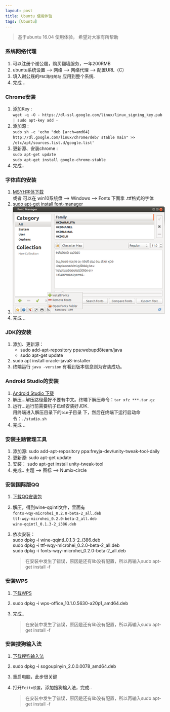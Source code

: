 ```yaml
---
layout: post
title: Ubuntu 使用体验
tags: [Ubuntu]
---
```


> 基于ubuntu 16.04 使用体验， 希望对大家有所帮助


### 系统网络代理

1. 可以注册个谢公屐，购买翻墙服务，一年200RMB
2. ubuntu系统设置 --> 网络 --> 网络代理 --> 配置URL（C）
3. 填入谢公屐的`PAC路径地址` 应用到整个系统.
4. 完成 ..


### Chrome安装

1. 添加Key :  
   `wget -q -O - https://dl-ssl.google.com/linux/linux_signing_key.pub | sudo apt-key add - `
2. 添加源 :  
    `sudo sh -c 'echo "deb [arch=amd64] http://dl.google.com/linux/chrome/deb/ stable main" >> /etc/apt/sources.list.d/google.list'`
3. 更新源、安装chrome :   
   `sudo apt-get update`  
   `sudo apt-get install google-chrome-stable`
4. 完成..


### 字体库的安装

1. [MSYH字体下载](http://zh.osdn.jp/projects/sfnet_allfonts/downloads/msyh.ttf/)  
   或者 可以在 win10系统盘 --> Windows --> Fonts  下面拿 .ttf格式的字体
2. sudo apt-get install font-manager
3. ![fonts](/public/images/2016-08-02/fonts.png)
4. 完成 ..


### JDK的安装
1. 添加、更新源：
    - sudo add-apt-repository ppa:webupd8team/java
    - sudo apt-get update
2. sudo apt install oracle-java8-installer
3. 终端运行 `java -version` 有看到版本信息则为安装成功。


### Android Studio的安装

1. [Android Studio 下载](https://developer.android.com/studio/index.html#linux-bundle)
2. 解压...解压路径最好不要有中文。终端下解压命令：`tar xfz ***.tar.gz`
3. 运行...运行前需要机子已经安装好JDK.  
   用终端进入解压目录下的`bin`子目录 下，然后在终端下运行启动命令：`./studio.sh`
3. 完成 .. 


### 安装主题管理工具

1. 添加源: sudo add-apt-repository ppa:freyja-dev/unity-tweak-tool-daily
2. 更新源: sudo apt-get update
3. 安装： sudo apt-get install unity-tweak-tool
4. 完成.. 主题 --> 图标 --> Numix-circle 


### 安装国际版QQ

1. [下载QQ安装包](http://yun.baidu.com/share/link?shareid=2983202140&uk=202032639)
2. 解压。得到wine-qqintl文件，里面有  
    `fonts-wqy-microhei_0.2.0-beta-2_all.deb`  
    `ttf-wqy-microhei_0.2.0-beta-2_all.deb`   
    `wine-qqintl_0.1.3-2_i386.deb`
3.  依次安装：  
    sudo dpkg -i wine-qqintl_0.1.3-2_i386.deb  
    sudo dpkg -i ttf-wqy-microhei_0.2.0-beta-2_all.deb  
    sudo dpkg -i fonts-wqy-microhei_0.2.0-beta-2_all.deb 
        
    > 在安装中发生了错误，原因是还有lib没有配置，所以再输入sudo apt-get install -f


### 安装WPS

1. [下载WPS](http://www.ubuntukylin.com/application/show.php?lang=cn&id=278)
2. sudo dpkg -i wps-office_10.1.0.5630-a20p1_amd64.deb  
3. 完成..

   > 在安装中发生了错误，原因是还有lib没有配置，所以再输入sudo apt-get install -f


### 安装搜狗输入法

1. [下载搜狗输入法](http://pinyin.sogou.com/linux/download.php?f=linux&bit=64)
2. sudo dpkg -i sogoupinyin_2.0.0.0078_amd64.deb  
3. 重启电脑，此步很关键
4. 打开`Fcitx设置`，添加搜狗输入法，完成..

   > 在安装中发生了错误，原因是还有lib没有配置，所以再输入sudo apt-get install -f







